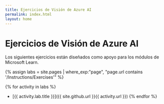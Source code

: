 ```yaml
---
title: Ejercicios de Visión de Azure AI
permalink: index.html
layout: home
---
```


# Ejercicios de Visión de Azure AI

Los siguientes ejercicios están diseñados como apoyo para los módulos de Microsoft Learn.


{% assign labs = site.pages | where_exp:"page", "page.url contains '/Instructions/Exercises'" %}

{% for activity in labs  %} 
  - [{{ activity.lab.title }}]({{ site.github.url }}{{ activity.url }}) {% endfor %}
